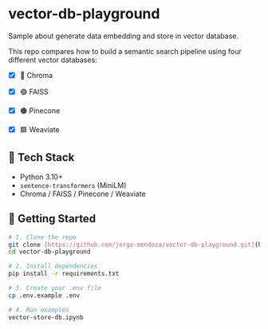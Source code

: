 # vector-db-playground
Sample about generate data embedding and store in vector database.

This repo compares how to build a semantic search pipeline using four different vector databases:

- [x] 🔵 Chroma
- [x] 🟢 FAISS
- [x] 🟠 Pinecone
- [x] 🟩 Weaviate


## 🧰 Tech Stack

- Python 3.10+
- `sentence-transformers` (MiniLM)
- Chroma / FAISS / Pinecone / Weaviate

## 🚀 Getting Started

```bash
# 1. Clone the repo
git clone [https://github.com/jorge-mendoza/vector-db-playground.git](https://github.com/jorgemrai/vector-db-playground.git)
cd vector-db-playground

# 2. Install dependencies
pip install -r requirements.txt

# 3. Create your .env file
cp .env.example .env

# 4. Run examples
vector-store-db.ipynb
